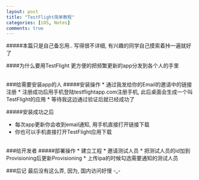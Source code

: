 ```yaml
---
layout: post
title: "TestFlight简单教程"
categories: [iOS, Notes]
comments: true
---
```

#####本篇只是自己备忘用.. 写得很不详细, 有兴趣的同学自己摸索着挊一遍就好了

####为什么要用TestFlight
更方便的把频繁更新的app分发到各个人的手里


<br>
###给需要安装app的人
#####安装操作
* 通过我发给你的Email的邀请中的链接注册
* 注册成功后用手机登陆testflightapp.com注册手机, 此后桌面会生成一个叫TestFlight的应用
* 等待我这边通过验证后就已经成功了

#####安装成功之后
* 每次app更新你会收到email通知, 用手机直接打开链接下载
* 你也可以手机直接打开TestFlight应用下载

<br>
###给开发者
#####部署操作
* 建立工程
* 邀请测试人员
* 把测试人员的id加到Provisioning后更新Provisioning
* 上传ipa的时候勾选需要通知的测试人员

###后记
最后没有这么弄, 因为, 国内访问好慢 -_-
